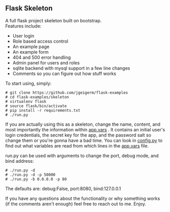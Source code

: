 Flask Skeleton
--------------
A full flask project skeleton built on bootstrap.  
Features include:
- User login
- Role based access control
- An example page
- An example form
- 404 and 500 error handling
- Admin panel for users and roles
- sqlite backend with mysql support in a few line changes
- Comments so you can figure out how stuff works

To start using, simply:
```
# git clone https://github.com/jgeigerm/flask-examples
# cd flask-examples/skeleton
# virtualenv flask
# source flask/bin/activate
# pip install -r requirements.txt
# ./run.py
```
If you are actually using this as a skeleton, change the name, content, and most importantly the information within [app.vars](./app.vars) . It contains an initial user's login credentials, the secret key for the app, and the password salt so change them or you're gonna have a bad time. You can look in [config.py](./config.py) to find out what variables are read from which lines in the [app.vars](./app.vars) file.

run.py can be used with arguments to change the port, debug mode, and bind address:
```
# ./run.py -d
# ./run.py -d -p 50000
# ./run.py -b 0.0.0.0 -p 80
```
The defaults are: debug:False, port:8080, bind:127.0.0.1

If you have any questions about the functionality or why something works (if the comments aren't enough) feel free to reach out to me. Enjoy.
